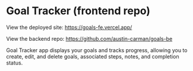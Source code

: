 # Goal Tracker (frontend repo)

View the deployed site: https://goals-fe.vercel.app/

View the backend repo: https://github.com/austin-carman/goals-be

Goal Tracker app displays your goals and tracks progress, allowing you to create, edit, and delete goals, associated steps, notes, and completion status.
